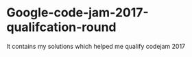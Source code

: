 # Google-code-jam-2017-qualifcation-round
It contains my solutions which helped me qualify codejam 2017
